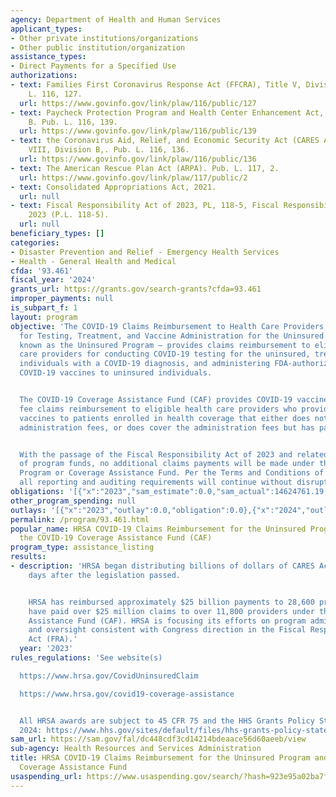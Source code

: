 ```yaml
---
agency: Department of Health and Human Services
applicant_types:
- Other private institutions/organizations
- Other public institution/organization
assistance_types:
- Direct Payments for a Specified Use
authorizations:
- text: Families First Coronavirus Response Act (FFCRA), Title V, Division A. Pub.
    L. 116, 127.
  url: https://www.govinfo.gov/link/plaw/116/public/127
- text: Paycheck Protection Program and Health Center Enhancement Act, Title I, Division
    B. Pub. L. 116, 139.
  url: https://www.govinfo.gov/link/plaw/116/public/139
- text: the Coronavirus Aid, Relief, and Economic Security Act (CARES Act), Title
    VIII, Division B,. Pub. L. 116, 136.
  url: https://www.govinfo.gov/link/plaw/116/public/136
- text: The American Rescue Plan Act (ARPA). Pub. L. 117, 2.
  url: https://www.govinfo.gov/link/plaw/117/public/2
- text: Consolidated Appropriations Act, 2021.
  url: null
- text: Fiscal Responsibility Act of 2023, PL, 118-5, Fiscal Responsibility Act of
    2023 (P.L. 118-5).
  url: null
beneficiary_types: []
categories:
- Disaster Prevention and Relief - Emergency Health Services
- Health - General Health and Medical
cfda: '93.461'
fiscal_year: '2024'
grants_url: https://grants.gov/search-grants?cfda=93.461
improper_payments: null
is_subpart_f: 1
layout: program
objective: 'The COVID-19 Claims Reimbursement to Health Care Providers and Facilities
  for Testing, Treatment, and Vaccine Administration for the Uninsured Program – also
  known as the Uninsured Program – provides claims reimbursement to eligible health
  care providers for conducting COVID-19 testing for the uninsured, treating uninsured
  individuals with a COVID-19 diagnosis, and administering FDA-authorized or licensed
  COVID-19 vaccines to uninsured individuals.


  The COVID-19 Coverage Assistance Fund (CAF) provides COVID-19 vaccine administration
  fee claims reimbursement to eligible health care providers who provide COVID-19
  vaccines to patients enrolled in health coverage that either does not cover vaccine
  administration fees, or does cover the administration fees but has patient cost-sharing.


  With the passage of the Fiscal Responsibility Act of 2023 and related rescission
  of program funds, no additional claims payments will be made under the Uninsured
  Program or Coverage Assistance Fund. Per the Terms and Conditions of each Program,
  all reporting and auditing requirements will continue without disruption.'
obligations: '[{"x":"2023","sam_estimate":0.0,"sam_actual":14624761.19,"usa_spending_actual":-224745475.87},{"x":"2024","sam_estimate":0.0,"sam_actual":0.0,"usa_spending_actual":-38386017.22},{"x":"2025","sam_estimate":0.0,"sam_actual":0.0,"usa_spending_actual":-124228547.57}]'
other_program_spending: null
outlays: '[{"x":"2023","outlay":0.0,"obligation":0.0},{"x":"2024","outlay":0.0,"obligation":0.0},{"x":"2025","outlay":0.0,"obligation":0.0}]'
permalink: /program/93.461.html
popular_name: HRSA COVID-19 Claims Reimbursement for the Uninsured Program (UIP) and
  the COVID-19 Coverage Assistance Fund (CAF)
program_type: assistance_listing
results:
- description: 'HRSA began distributing billions of dollars of CARES Act funding fourteen
    days after the legislation passed.


    HRSA has reimbursed approximately $25 billion payments to 28,600 providers and
    have paid over $25 million claims to over 11,800 providers under the Coverage
    Assistance Fund (CAF). HRSA is focusing its efforts on program administration
    and oversight consistent with Congress direction in the Fiscal Responsibility
    Act (FRA).'
  year: '2023'
rules_regulations: 'See website(s)

  https://www.hrsa.gov/CovidUninsuredClaim

  https://www.hrsa.gov/covid19-coverage-assistance


  All HRSA awards are subject to 45 CFR 75 and the HHS Grants Policy Statement (October
  2024: https://www.hhs.gov/sites/default/files/hhs-grants-policy-statement-october-2024.pdf)'
sam_url: https://sam.gov/fal/dc448cdf3cd14214bdeaace56d60aeeb/view
sub-agency: Health Resources and Services Administration
title: HRSA COVID-19 Claims Reimbursement for the Uninsured Program and the COVID-19
  Coverage Assistance Fund
usaspending_url: https://www.usaspending.gov/search/?hash=923e95a02ba7f6d057378850b0ffb0bc
---
```

